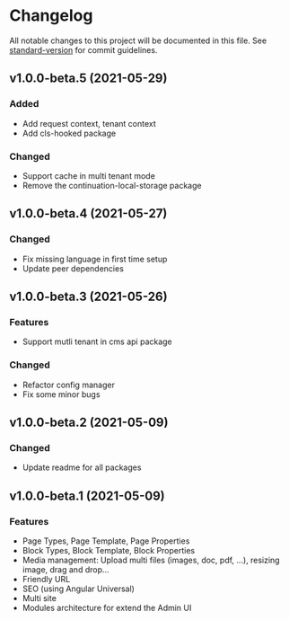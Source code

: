 # Changelog

All notable changes to this project will be documented in this file. See [standard-version](https://github.com/conventional-changelog/standard-version) for commit guidelines.

## v1.0.0-beta.5 (2021-05-29)

### Added
- Add request context, tenant context
- Add cls-hooked package

### Changed
- Support cache in multi tenant mode
- Remove the continuation-local-storage package

## v1.0.0-beta.4 (2021-05-27)

### Changed

* Fix missing language in first time setup
* Update peer dependencies

## v1.0.0-beta.3 (2021-05-26)

### Features

* Support mutli tenant in cms api package

### Changed

* Refactor config manager
* Fix some minor bugs

## v1.0.0-beta.2 (2021-05-09)

### Changed

* Update readme for all packages

## v1.0.0-beta.1 (2021-05-09)

### Features

* Page Types, Page Template, Page Properties
* Block Types, Block Template, Block Properties
* Media management: Upload multi files (images, doc, pdf, ...), resizing image, drag and drop...
* Friendly URL
* SEO (using Angular Universal)
* Multi site
* Modules architecture for extend the Admin UI